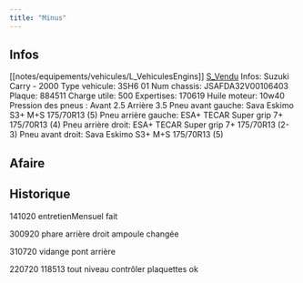 ```yaml
---
title: "Minus"
---
```


## Infos
[[notes/equipements/vehicules/L_VehiculesEngins]] [S_Vendu](notes/statut/S_Vendu.md)
Infos: Suzuki Carry - 2000
Type vehicule: 3SH6 01
Num chassis: JSAFDA32V00106403
Plaque: 884511
Charge utile: 500
Expertises: 170619
Huile moteur: 10w40
Pression des pneus :
Avant 2.5
Arrière 3.5
Pneu avant gauche: Sava Eskimo S3+ M+S 175/70R13 (5)
Pneu arrière gauche: ESA+ TECAR Super grip 7+ 175/70R13 (4)
Pneu arrière droit: ESA+ TECAR Super grip 7+ 175/70R13 (2-3)
Pneu avant droit: Sava Eskimo S3+ M+S 175/70R13 (5)


## Afaire 

## Historique
141020 entretienMensuel fait

300920 phare arrière droit ampoule changée

310720 vidange pont arrière

220720 118513 tout niveau contrôler plaquettes ok

